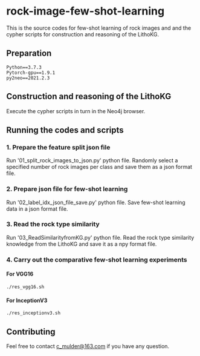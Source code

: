 # rock-image-few-shot-learning
This is the source codes for few-shot learning of rock images and and the cypher scripts for construction and reasoning of the LithoKG.
## Preparation
    Python==3.7.3
    Pytorch-gpu==1.9.1
    py2neo==2021.2.3
## Construction and reasoning of the LithoKG
Execute the cypher scripts in turn in the Neo4j browser. 
## Running the codes and scripts
### 1. Prepare the feature split json file
Run '01_split_rock_images_to_json.py' python file. Randomly select a specified number of rock images per class and save them as a json format file.
### 2. Prepare json file for few-shot learning
Run '02_label_idx_json_file_save.py' python file. Save few-shot learning data in a json format file.
### 3. Read the rock type similarity
Run '03_ReadSimilarityfromKG.py' python file. Read the rock type similarity knowledge from the LithoKG and save it as a npy format file.
### 4. Carry out the comparative few-shot learning experiments
#### For VGG16
    ./res_vgg16.sh
#### For InceptionV3
    ./res_inceptionv3.sh
## Contributing
Feel free to contact c_mulder@163.com if you have any question.
